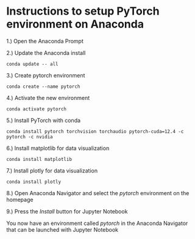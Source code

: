 # Instructions to setup PyTorch environment on Anaconda  
1.) Open the Anaconda Prompt
  
2.) Update the Anaconda install
```
conda update -- all
```
  
3.) Create pytorch environment
```
conda create --name pytorch
```
  
4.) Activate the new environment
```
conda activate pytorch
```
  
5.) Install PyTorch with conda
```
conda install pytorch torchvision torchaudio pytorch-cuda=12.4 -c pytorch -c nvidia
```
  
6.) Install matplotlib for data visualization
```
conda install matplotlib
```
  
7.) Install plotly for data visualization
```
conda install plotly
```
  
8.) Open Anaconda Navigator and select the <i> pytorch </i> environment on the homepage
  
9.) Press the <i> Install </i> button for Jupyter Notebook

You now have an environment called <i> pytorch </i> in the Anaconda Navigator that can be launched with Jupyter Notebook
